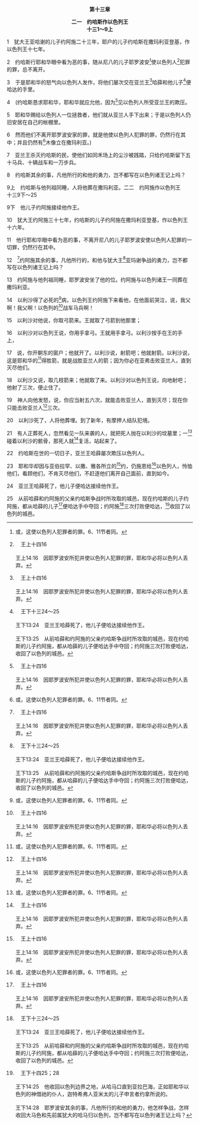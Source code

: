 <p style="text-align:center;font-weight:bold;">第十三章</p>

<p style="text-align:center;font-weight:bold;">二一　约哈斯作以色列王<br>十三1～9上</p>

1　犹大王亚哈谢的儿子约阿施二十三年，耶户的儿子约哈斯在撒玛利亚登基，作以色列王十七年。

2　约哈斯行耶和华眼中看为恶的事，随从尼八的儿子耶罗波安[^1]使以色列人[^a]犯罪的罪，总不离开。

[^1]:或，这使以色列人犯罪者的罪。6、11节者同。

[^a]:　王上十四16<br><br>王上14:16　因耶罗波安所犯并使以色列人犯罪的罪，耶和华必将以色列人丢弃。

3　于是耶和华的怒气向以色列人发作，将他们屡次交在亚兰王[^a]哈薛和他儿子[^b]便哈达的手里。

[^a]:　王上十九17；王下八12<br><br>王上19:17　将来躲过哈薛之刀的，必被耶户所杀；躲过耶户之刀的，必被以利沙所杀。<br><br>王下8:12　哈薛说，我主为什么哭？以利沙说，因为我知道你对以色列人所要行的恶：你要用火焚烧他们的保障，用刀杀死他们的壮丁，摔死他们的婴孩，剖开他们的孕妇。

[^b]:　王下十三24～25<br><br>王下13:24　亚兰王哈薛死了，他儿子便哈达接续他作王。<br><br>王下13:25　从前哈薛和约阿施的父亲约哈斯争战时所攻取的城邑，现在约哈斯的儿子约阿施，都从哈薛的儿子便哈达手中夺回；约阿施三次打败便哈达，收回了以色列的城邑。

4　(约哈斯恳求耶和华，耶和华就应允他，因为[^a]见以色列人所受亚兰王的欺压。

[^a]:　王下十四26；出三7<br><br>王下14:26　因为耶和华看见以色列人遭受患难，甚是艰苦，无论困住的、自由的，都没有了，也无人帮助以色列人。<br><br>出3:7　耶和华说，我的百姓在埃及所受的困苦，我实在看见了；他们因受督工的辖制所发的哀声，我也听见了；我原知道他们的痛苦。

5　耶和华赐给以色列人一位拯救者，他们就从亚兰人手下出来；于是以色列人仍旧安居在自己的帐棚里。

6　然而他们不离开耶罗波安家的罪，就是他使以色列人犯罪的罪，仍然行在其中；并且仍然有[^1]木像立在撒玛利亚。)

[^1]:或，亚舍拉(Asherah)；指一异教女神的像。

7　亚兰王杀灭约哈斯的民，使他们如同禾场上的尘沙被践踏，只给约哈斯留下五十马兵、十辆战车和一万步兵。

8　约哈斯其余的事，凡他所行的和他的勇力，岂不都写在以色列诸王记上吗？

9上　约哈斯与他列祖同睡，人将他葬在撒玛利亚。二二　约阿施作以色列王<br>十三9下～25

9下　他儿子约阿施接续他作王。

10　犹大王约阿施三十七年，约哈斯的儿子约阿施在撒玛利亚登基，作以色列王十六年。

11　他行耶和华眼中看为恶的事，不离开尼八的儿子耶罗波安使以色列人犯罪的一切罪，仍然行在其中。

12　[^a]约阿施其余的事，凡他所行的，和他与犹大王[^b]亚玛谢争战的勇力，岂不都写在以色列诸王记上吗？

[^a]:　12～13：王下十四15～16<br><br>王下14:15　约阿施其余所行的事，和他的勇力，并他与犹大王亚玛谢争战的事，岂不都写在以色列诸王记上吗？<br><br>王下14:16　约阿施与他列祖同睡，葬在撒玛利亚，与以色列诸王葬在一起。他儿子耶罗波安接续他作王。

[^b]:　王下十四8～14<br><br>王下14:8　那时，亚玛谢差遣使者去见耶户的孙子，约哈斯的儿子以色列王约阿施，说，你来，我们在战场上彼此见面。<br><br>王下14:9　以色列王约阿施差遣人去见犹大王亚玛谢，说，利巴嫩的蒺藜差遣人去见利巴嫩的香柏树，说，将你的女儿给我儿子为妻；然而利巴嫩有一只野兽经过，把蒺藜践踏了。<br><br>王下14:10　你打败了以东人，就心里高傲。你自以为荣，在家里安居就罢了；为何要惹祸，使自己和犹大国一同败亡呢？<br><br>王下14:11　亚玛谢却不肯听从；于是以色列王约阿施上来，在属犹大的伯示麦，与犹大王亚玛谢在战场上彼此见面。<br><br>王下14:12　犹大人败在以色列人面前，各人逃往自己的帐棚去了。<br><br>王下14:13　以色列王约阿施在伯示麦擒住亚哈谢的孙子，约阿施的儿子犹大王亚玛谢，就来到耶路撒冷，拆毁耶路撒冷的城墙，从以法莲门直到角门，共四百肘。<br><br>王下14:14　他又将耶和华殿里与王宫府库里所有的金银和器皿都拿了去，并带人去为质，就回撒玛利亚去了。

13　约阿施与他列祖同睡，耶罗波安坐了他的位。约阿施与以色列诸王一同葬在撒玛利亚。

14　以利沙得了必死的[^1]病，以色列王约阿施下来看他，在他面前哭泣，说，我父啊！我父啊！以色列的[^a]战车马兵啊！

[^1]:以利沙为别人行神奇医治的神迹，但照着神的旨意，他自己却没有借神迹得医治(参提后四20注1)。

[^a]:　王下二12<br><br>王下2:12　以利沙看见，就呼叫说，我父啊，我父啊，以色列的战车马兵啊！于是不再看见他了。以利沙拿着自己的衣服，撕为两片。

15　以利沙对他说，你取弓箭来。王就取了弓箭到他那里；

16　以利沙对以色列王说，你用手拿弓。王就用手拿弓。以利沙按手在王的手上，

17　说，你开朝东的窗户；他就开了。以利沙说，射箭吧；他就射箭。以利沙说，这是耶和华的[^1]得胜箭，就是战胜亚兰人的箭；因为你必在亚弗击败亚兰人，直到灭尽他们。

[^1]:或，救恩，拯救。

18　以利沙又说，取几枝箭来；他就取了来。以利沙对以色列王说，向地射吧；他射了三次，便止住了。

19　神人向他发怒，说，你应当射五六次，就能击败亚兰人，直到灭尽；现在你只能击败亚兰人[^a]三次。

[^a]:　王下十三25<br><br>王下13:25　从前哈薛和约阿施的父亲约哈斯争战时所攻取的城邑，现在约哈斯的儿子约阿施，都从哈薛的儿子便哈达手中夺回；约阿施三次打败便哈达，收回了以色列的城邑。

20　以利沙死了，人将他葬埋。到了新年，有摩押人结队犯境。

21　有人正葬死人，忽然看见一队来袭的人，就把死人抛在以利沙的坟墓里；一[^1]碰着以利沙的骸骨，那死人就[^a]复活，站起来了。

[^1]:以利沙身体虽然死了，却仍在灵里尽职，使一个死人活过来。甚至死了的以利沙也能使人活过来。这是基督在复活里的图画。无论谁碰着祂，就活过来。重生就是灵里死了的人碰着死而复活的基督，而活过来(参约五25，弗二1～6上)。

[^a]:　赛二六19；参王下四35<br><br>赛26:19　属你的死人要活过来；我们的尸首要兴起。住在尘埃中的啊，要醒起欢呼，因你的甘露好像清晨的甘露，地也要交出死人来。<br><br>王下4:35　然后他下来，在屋里来往走了一趟，又上去俯伏在孩子身上，孩子打了七个喷嚏，就睁开眼睛了。

22　约哈斯在世的一切日子，亚兰王哈薛屡次欺压以色列人。

23　耶和华却因与亚伯拉罕、以撒、雅各所立的[^a]约，仍施恩给[^1]以色列人，怜恤他们，看顾他们，不肯灭尽他们，不赶逐他们离开自己面前，直到如今。

[^1]:直译，他们。

[^a]:　出二24～25；参出三二13<br><br>出2:24　神听见他们的哀叹，就记念祂与亚伯拉罕、以撒、雅各所立的约。<br><br>出2:25　神看顾以色列人，也知道他们的苦情。<br><br>出32:13　求你记念你的仆人亚伯拉罕、以撒、以色列，你曾指着自己向他们起誓说，我要使你们的后裔繁增，如同天上的星那样多，并且我要把所应许的这全地，赐给你们的后裔，他们要永远承受为业。

24　亚兰王哈薛死了，他儿子便哈达接续他作王。

25　从前哈薛和约阿施的父亲约哈斯争战时所攻取的城邑，现在约哈斯的儿子约阿施，都从哈薛的儿子[^a]便哈达手中夺回；约阿施[^b]三次打败便哈达，[^c]收回了以色列的城邑。

[^a]:　参摩一4<br><br>摩1:4　我却要降火在哈薛的家中，烧灭便哈达的宫殿。

[^b]:　王下十三18～19<br><br>王下13:18　以利沙又说，取几枝箭来；他就取了来。以利沙对以色列王说，向地射吧；他射了三次，便止住了。<br><br>王下13:19　神人向他发怒，说，你应当射五六次，就能击败亚兰人，直到灭尽；现在你只能击败亚兰人三次。

[^c]:　王下十四25；28<br><br>王下14:25　他收回以色列边界之地，从哈马口直到亚拉巴海，正如耶和华以色列的神借祂的仆人，迦特希弗人亚米太的儿子申言者约拿所说的。<br><br>王下14:28　耶罗波安其余的事，凡他所行的和他的勇力，他怎样争战，怎样收回大马色和先前属犹大的哈马归以色列，岂不都写在以色列诸王记上吗？


